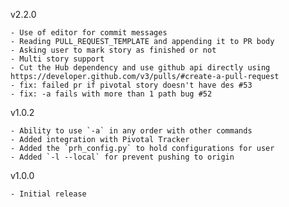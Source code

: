 v2.2.0

    - Use of editor for commit messages
    - Reading PULL_REQUEST_TEMPLATE and appending it to PR body
    - Asking user to mark story as finished or not
    - Multi story support
    - Cut the Hub dependency and use github api directly using https://developer.github.com/v3/pulls/#create-a-pull-request
    - fix: failed pr if pivotal story doesn't have des #53
    - fix: -a fails with more than 1 path bug #52

v1.0.2

    - Ability to use `-a` in any order with other commands
    - Added integration with Pivotal Tracker
    - Added the `prh_config.py` to hold configurations for user
    - Added `-l --local` for prevent pushing to origin

v1.0.0

    - Initial release
